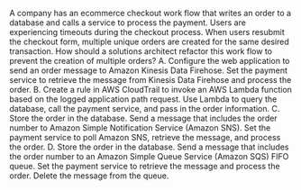A company has an ecommerce checkout work­ flow that writes an order to a database and calls a service to process the payment. Users are experiencing timeouts during the checkout process. When users resubmit the checkout form, multiple unique orders are created for the same desired transaction. How should a solutions architect refactor this work­ flow to prevent the creation of multiple orders? 
A. Configure the web application to send an order message to Amazon Kinesis Data Firehose. Set the payment service to retrieve the message from Kinesis Data Firehose and process the order. 
B. Create a rule in AWS CloudTrail to invoke an AWS Lambda function based on the logged application path request. Use Lambda to query the database, call the payment service, and pass in the order information. 
C. Store the order in the database. Send a message that includes the order number to Amazon Simple Notification Service (Amazon SNS). Set the payment service to poll Amazon SNS, retrieve the message, and process the order. 
D. Store the order in the database. Send a message that includes the order number to an Amazon Simple Queue Service (Amazon SQS) FIFO queue. Set the payment service to retrieve the message and process the order. Delete the message from the queue.